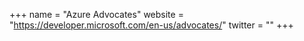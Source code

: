 +++
name = "Azure Advocates"
website = "https://developer.microsoft.com/en-us/advocates/"
twitter = ""
+++